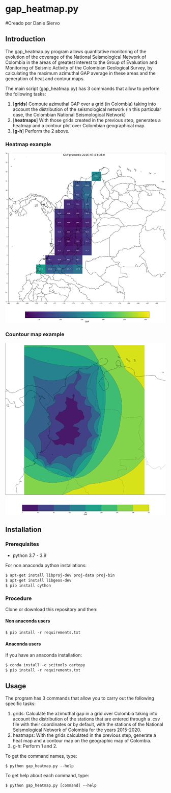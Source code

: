 # gap_heatmap.py

#Creado por Danie Siervo 
## Introduction
The gap_heatmap.py program allows quantitative monitoring of the evolution of the coverage of the National Seismological Network of Colombia in the areas of greatest interest to the Group of Evaluation and Monitoring of Seismic Activity of the Colombian Geological Survey, by calculating the maximum azimuthal GAP average in these areas and the generation of heat and contour maps.

The main script (gap_heatmap.py) has 3 commands that allow to perform the following tasks:
1. [**grids**] Compute azimuthal GAP over a grid (in Colombia) taking into account the distribution of the seismological network (in this particular case, the Colombian National Seismological Network)
2. [**heatmaps**] With those grids created in the previous step, generates a heatmap and a contour plot over Colombian geographical map.
3. [**g-h**] Perform the 2 above.

### Heatmap example
![heatmap](output_maps/big/heatmaps/heatmap_2015.png)

### Countour map example
![contour](output_maps/contours/contour_2015.png)

## Installation
### Prerequisites
* python 3.7 - 3.9

For non anaconda python installations:
```
$ apt-get install libproj-dev proj-data proj-bin  
$ apt-get install libgeos-dev  
$ pip install cython 
```

### Procedure
Clone or download this repository and then:

#### Non anaconda users

```
$ pip install -r requirements.txt
```

#### Anaconda users
If you have an anaconda installation:

```
$ conda install -c scitools cartopy
$ pip install -r requirements.txt
```

## Usage

The program has 3 commands that allow you to carry out the following specific tasks:
1. grids: Calculate the azimuthal gap in a grid over Colombia taking into account the distribution of the stations that are entered through a .csv file with their coordinates or by default, with the stations of the National Seismological Network of Colombia for the years 2015-2020.
2. heatmaps: With the grids calculated in the previous step, generate a heat map and a contour map on the geographic map of Colombia.
3. g-h: Perform 1 and 2.

To get the command names, type:
```
$ python gap_heatmap.py --help
```

To get help about each command, type:
```
$ python gap_heatmap.py [command] --help
```

